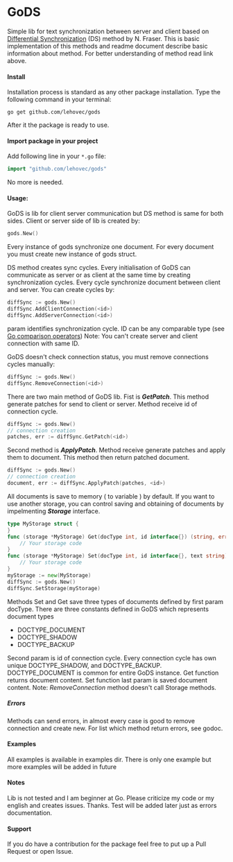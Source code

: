 GoDS
===========

Simple lib for text synchronization between server and client based on [Differential Synchronization](https://neil.fraser.name/writing/sync/) (DS) method by N. Fraser.
This is basic implementation of this methods and readme document describe basic information about method. For better understanding of method read link above.

#### Install
Installation process is standard as any other package installation. 
Type the following command in your terminal:

	go get github.com/lehovec/gods

After it the package is ready to use.

#### Import package in your project
Add following line in your `*.go` file:
```go
import "github.com/lehovec/gods"
```
No more is needed.

#### Usage:
GoDS is lib for client server communication but DS method is same for both sides.
Client or server side of lib is created by:
```go
gods.New()
```
Every instance of gods synchronize one document. For every document you must create new instance of gods struct.

DS method creates sync cycles. Every initialisation of GoDS can communicate as server or as client at the same time by creating synchronization cycles. Every cycle synchronize document between client and server.
You can create cycles by:
```go
diffSync := gods.New()
diffSync.AddClientConnection(<id>)
diffSync.AddServerConnection(<id>)
```
<id> param identifies synchronization cycle. ID can be any comparable type (see [Go comparison operators](https://golang.org/ref/spec#Comparison_operators))
Note: You can't create server and client connection with same ID.

GoDS doesn't check connection status, you must remove connections cycles manually:
```go
diffSync := gods.New()
diffSync.RemoveConnection(<id>)
```

There are two main method of GoDS lib. Fist is **_GetPatch_**. This method generate patches for send to client or server. Method receive id of connection cycle.
```go
diffSync := gods.New()
// connection creation
patches, err := diffSync.GetPatch(<id>)
```

Second method is **_ApplyPatch_**. Method receive generate patches and apply them to document. This method then return patched document.
```go
diffSync := gods.New()
// connection creation
document, err := diffSync.ApplyPatch(patches, <id>)
```

All documents is save to memory ( to variable ) by default. If you want to use another storage, you can control saving and obtaining of documents by impelmenting **_Storage_** interface.
```go
type MyStorage struct {
}
func (storage *MyStorage) Get(docType int, id interface{}) (string, error) {
	// Your storage code
}
func (storage *MyStorage) Set(docType int, id interface{}, text string) error {
	// Your storage code
}
myStorage := new(MyStorage)
diffSync := gods.New()
diffSync.SetStorage(myStorage)
```
Methods Set and Get save three types of documents defined by first param docType. There are three constants defined in GoDS which represents document types
* DOCTYPE_DOCUMENT
* DOCTYPE_SHADOW
* DOCTYPE_BACKUP

Second param is id of connection cycle. Every connection cycle has own unique DOCTYPE_SHADOW, and DOCTYPE_BACKUP. DOCTYPE_DOCUMENT is common for entire GoDS instance.
Get function returns document content.
Set function last param is saved document content.
Note: _RemoveConnection_ method doesn't call Storage methods.

##### Errors
Methods can send errors, in almost every case is good to remove connection and create new. For list which method return errors, see godoc.

#### Examples
All examples is available in examples dir.
There is only one example but more examples will be added in future

#### Notes
Lib is not tested and I am beginner at Go. Please criticize my code or my english and creates issues. Thanks.
Test will be added later just as errors documentation.

#### Support
If you do have a contribution for the package feel free to put up a Pull Request or open Issue.
